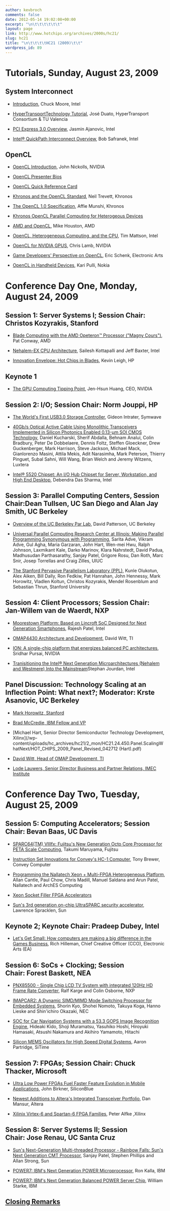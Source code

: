 ```yaml
---
author: kevbroch
comments: false
date: 2012-05-14 19:02:08+00:00
excerpt: "\n\t\t\t\t\t\t"
layout: page
link: http://www.hotchips.org/archives/2000s/hc21/
slug: hc21
title: "\n\t\t\t\tHC21 (2009)\t\t"
wordpress_id: 89
---
```



				

# Tutorials, Sunday, August 23, 2009




## System Interconnect





	
  * [Introduction](/wp-content/uploads/hc_archives/hc21/1_sun/HC21.23.1.SystemInterconnectTutorial-Epub/HC21.23.101.Moore-AMD-Interconnect-Tutorial-Intro.pdf), Chuck Moore, Intel

	
  * [HyperTransportTechnology Tutorial](/wp-content/uploads/hc_archives/hc21/1_sun/HC21.23.1.SystemInterconnectTutorial-Epub/HC21.23.110.Duato-HTC-HT3.pdf), José Duato, HyperTransport Consortium & TU Valencia

	
  * [PCI Express 3.0 Overview](/wp-content/uploads/hc_archives/hc21/1_sun/HC21.23.1.SystemInterconnectTutorial-Epub/HC21.23.131.Ajanovic-Intel-PCIeGen3.pdf), Jasmin Ajanovic, Intel

	
  * [Intel® QuickPath Interconnect Overview](/wp-content/uploads/hc_archives/hc21/1_sun/HC21.23.1.SystemInterconnectTutorial-Epub/HC21.23.120.Safranek-Intel-QPI.pdf), Bob Safranek, Intel




## OpenCL





	
  * [OpenCL Introduction](/wp-content/uploads/hc_archives/hc21/1_sun/HC21.23.2.OpenCLTutorial-Epub/HC21.23.200.Nickolls-NVIDIA-OpenCL-Intro.pdf), John Nickolls, NVIDIA

	
  * [OpenCL Presenter Bios](/wp-content/uploads/hc_archives/hc21/1_sun/HC21.23.2.OpenCLTutorial-Epub/HC21.23.290.Tutorial_OpenCL_0a_Bios.pdf)

	
  * [OpenCL Quick Reference Card](/wp-content/uploads/hc_archives/hc21/1_sun/HC21.23.2.OpenCLTutorial-Epub/HC21.23.293.opencl-quick-reference-card.pdf)

	
  * [Khronos and the OpenCL Standard](/wp-content/uploads/hc_archives/hc21/1_sun/HC21.23.2.OpenCLTutorial-Epub/HC21.23.210.Trevett-Khronos-Khronos-and-OpenCL.pdf), Neil Trevett, Khronos

	
  * [The OpenCL 1.0 Specification](/wp-content/uploads/hc_archives/hc21/1_sun/HC21.23.2.OpenCLTutorial-Epub/HC21.23.295.opencl-1.0.43.pdf), Affie Munshi, Khronos

	
  * [Khronos OpenCL Parallel Computing for Heterogeous Devices](/wp-content/uploads/hc_archives/hc21/1_sun/HC21.23.2.OpenCLTutorial-Epub/HC21.23.220.nameless-Khronos-OpenCL-Overview.pdf)

	
  * [AMD and OpenCL](/wp-content/uploads/hc_archives/hc21/1_sun/HC21.23.2.OpenCLTutorial-Epub/HC21.23.230.Houston-AMD-AMD-and-OpenCL.pdf), Mike Houston, AMD

	
  * [OpenCL, Heterogeneous Computing, and the CPU](/wp-content/uploads/hc_archives/hc21/1_sun/HC21.23.2.OpenCLTutorial-Epub/HC21.23.240.Mattson-Intel-OpenCL-and-CPU.pdf), Tim Mattson, Intel

	
  * [OpenCL for NVIDIA GPUS](/wp-content/uploads/hc_archives/hc21/1_sun/HC21.23.2.OpenCLTutorial-Epub/HC21.23.250.Lamb-NVIDIA-OpenCL--for-NVIDIA-GPUs.pdf), Chris Lamb, NVIDIA

	
  * [Game Developers' Perspective on OpenCL](/wp-content/uploads/hc_archives/hc21/1_sun/HC21.23.2.OpenCLTutorial-Epub/HC21.23.260.Schenk-EA-Game-Developers-and-OpenCL.pdf), Eric Schenk, Electronic Arts

	
  * [OpenCL in Handheld Devices](/wp-content/uploads/hc_archives/hc21/1_sun/HC21.23.2.OpenCLTutorial-Epub/HC21.23.270.Pulli-OpenCL-in-Handheld-Devices.pdf), Kari Pulli, Nokia




# Conference Day One, Monday, August 24, 2009




## Session 1: Server Systems I; Session Chair: Christos Kozyrakis, Stanford





	
  * [Blade Computing with the AMD Opeteron™ Processor ("Magny Cours")](/wp-content/uploads/hc_archives/hc21/2_mon/HC21.24.100.ServerSystemsI-Epub/HC21.24.110.Conway-AMD-Magny-Cours.pdf), Pat Conway, AMD

	
  * [Nehalem-EX CPU Architecture](/wp-content/uploads/hc_archives/hc21/2_mon/HC21.24.100.ServerSystemsI-Epub/HC21.24.122-Kottapalli-Intel-NHM-EX.pdf), Sailesh Kottapalli and Jeff Baxter, Intel

	
  * [Innovation Envelope: Hot Chips in Blades](/wp-content/uploads/hc_archives/hc21/2_mon/HC21.24.100.ServerSystemsI-Epub/HC21.24.131.Leigh-HP-Blades-Innovation-Envelope.pdf), Kevin Leigh, HP




## Keynote 1





	
  * [The GPU Computing Tipping Point](/wp-content/uploads/hc_archives/hc21/2_mon/HC21.24.150.Keynote.GPUComputingRevolution-Epub/HC21.24.150.KeynoteI-GPUComputingRevolution.pdf), Jen-Hsun Huang, CEO, NVIDIA




## Session 2: I/O; Session Chair: Norm Jouppi, HP





	
  * [The World's First USB3.0 Storage Controller](/wp-content/uploads/hc_archives/hc21/2_mon/HC21.24.200.I-O-Epub/HC21.24.210.Intrater-Symwave-USB3.0-Storage-Controller.pdf), Gideon Intrater, Symwave

	
  * [40Gb/s Optical Active Cable Using Monolithic Transceivers Implemented in Silicon Photonics Enabled 0.13-µm SOI CMOS Technology](/wp-content/uploads/hc_archives/hc21/2_mon/HC21.24.200.I-O-Epub/HC21.24.220.Kucharski-Luxtera-40Gbps-CMOS-Optical-Transceiver.pdf), Daniel Kucharski, Sherif Abdalla, Behnam Analui, Colin Bradbury, Peter De Dobbelaere, Dennis Foltz, Steffen Gloeckner, Drew Guckenberger, Mark Harrison, Steve Jackson, Michael Mack, Gianlorenzo Masini, Attila Mekis, Adit Narasimha, Mark Peterson, Thierry Pinguet, Subal Sahni, Will Wang, Brian Welch and Jeremy Witzens, Luxtera

	
  * [Intel® 5520 Chipset: An I/O Hub Chipset for Server, Workstation, and High End Desktop](/wp-content/uploads/hc_archives/hc21/2_mon/HC21.24.200.I-O-Epub/HC21.24.230.DasSharma-Intel-5520-Chipset.pdf), Debendra Das Sharma, Intel




## Session 3: Parallel Computing Centers, Session Chair:Dean Tullsen, UC San Diego and Alan Jay Smith, UC Berkeley





	
  * [Overview of the UC Berkeley Par Lab](/wp-content/uploads/hc_archives/hc21/2_mon/HC21.24.300.ParallelComputingCenters-Epub/HC21.24.310.Patterson-UCB-ParLab.pdf), David Patterson, UC Berkeley

	
  * [Universal Parallel Computing Research Center at Illinois: Making Parallel Programming Synonymous with Programming](/wp-content/uploads/hc_archives/hc21/2_mon/HC21.24.300.ParallelComputingCenters-Epub/HC21.24.320.Snir-UIUC-UPCRC.pdf), Sarita Adve, Vikram Adve, Gul Agha, Maria Garzaran, John Hart, Wen-mei Hwu, Ralph Johnson, Laxmikant Kale, Darko Marinov, Klara Nahrstedt, David Padua, Madhusudan Parthasarathy, Sanjay Patel, Grigore Rosu, Dan Roth, Marc Snir, Josep Torrellas and Craig Zilles, UIUC

	
  * [The Stanford Pervasive Parallelism Laboratory (PPL)](/wp-content/uploads/hc_archives/hc21/2_mon/HC21.24.300.ParallelComputingCenters-Epub/HC21.24.331.Olukotun-Stanford-PPL.pdf), Kunle Olukotun, Alex Aiken, Bill Dally, Ron Fedkiw, Pat Hanrahan, John Hennessy, Mark Horowitz, Vladlen Koltun, Christos Kozyrakis, Mendel Rosenblum and Sebastian Thrun, Stanford University




## Session 4: Client Processors; Session Chair: Jan-Willem van de Waerdt, NXP





	
  * [Moorestown Platform: Based on Lincroft SoC Designed for Next Generation Smartphones](/wp-content/uploads/hc_archives/hc21/2_mon/HC21.24.400.ClientProcessors-Epub/HC21.24.411.Patel-intel-Moorestown%20Hotchips2009.pdf), Rajesh Patel, Intel

	
  * [OMAP4430 Architecture and Development](/wp-content/uploads/hc_archives/hc21/2_mon/HC21.24.400.ClientProcessors-Epub/HC21.24.421.Witt-OMAP4430.pdf), David Witt, TI

	
  * [ION: A single-chip platform that energizes balanced PC architectures](/wp-content/uploads/hc_archives/hc21/2_mon/HC21.24.400.ClientProcessors-Epub/HC21.24.430.Pursai-NVIDIA-ION.pdf), Sridhar Pursai, NVIDIA

	
  * [Tranisitioning the Intel® Next Generation Microarchitectures (Nehalem and Westmere) Into the Mainstream](/wp-content/uploads/hc_archives/hc21/2_mon/HC21.24.400.ClientProcessors-Epub/HC21.24.442.Looi-Intel_NhmClient_Hotchips2009b.pdf)Stephan Jourdan, Intel




## Panel Discussion: Technology Scaling at an Inflection Point: What next?; Moderator: Krste Asanovic, UC Berkeley





	
  * [Mark Horowitz, Stanford](/wp-content/uploads/hc_archives/hc21/2_mon/HC21.24.450.Panel.ScalingWhatNext/HC21.24.450.Panel-TechnologyScaling.pdf)

	
  * [Brad McCredie, IBM Fellow and VP](/wp-content/uploads/hc_archives/hc21/2_mon/HC21.24.450.Panel.ScalingWhatNext/HC21.24.450.Panel-TechnologyScaling.pdf)

	
  * [Michael Hart, Senior Director Semiconductor Technology Development, Xilinx](/wp-content/uploads/hc_archives/hc21/2_mon/HC21.24.450.Panel.ScalingWhatNext/HOT_CHIPS_2009_Panel_Revised_042712 (Hart).pdf)

	
  * [David Witt, Head of OMAP Development, TI](/wp-content/uploads/hc_archives/hc21/2_mon/HC21.24.450.Panel.ScalingWhatNext/HC21.24.450.Panel-TechnologyScaling.pdf)

	
  * [Lode Lauwers, Senior Director Business and Partner Relations, IMEC Institute](/wp-content/uploads/hc_archives/hc21/2_mon/HC21.24.450.Panel.ScalingWhatNext/HC21.24.490-Panel.Lauwers-IMEC.pdf)




# Conference Day Two, Tuesday, August 25, 2009




## Session 5: Computing Accelerators; Session Chair: Bevan Baas, UC Davis





	
  * [SPARC64(TM) VIIIfx: Fujitsu's New Generation Octo Core Processor for PETA Scale Computing](/wp-content/uploads/hc_archives/hc21/3_tues/HC21.25.500.ComputingAccelerators-Epub/HC21.25.51A.Maruyama-Fujitsu-Octo-Core-VIIIfx.pdf), Takumi Maruyama, Fujitsu

	
  * [Instruction Set Innovations for Convey's HC-1 Computer](/wp-content/uploads/hc_archives/hc21/3_tues/HC21.25.500.ComputingAccelerators-Epub/HC21.25.526.Brewer-Convey-HC1-Instruction-Set.pdf), Tony Brewer, Convey Computer

	
  * [Programming the Nallatech Xeon + Multi-FPGA Heterogeneous Platform](/wp-content/uploads/hc_archives/hc21/3_tues/HC21.25.500.ComputingAccelerators-Epub/HC21.25.531.Chow-ArchES-Xeon-Socket-FPGA.pdf), Allan Cantle, Paul Chow, Chris Madill, Manuel Saldana and Arun Patel, Nallatech and ArchES Computing

	
  * [Xeon Socket Filler FPGA Accelerators](/wp-content/uploads/hc_archives/hc21/3_tues/HC21.25.500.ComputingAccelerators-Epub/HC21.25.532.Cantle-Nallatech-Xeon-Socket-FPGA.pdf)

	
  * [Sun's 3rd generation on-chip UltraSPARC security accelerator](/wp-content/uploads/hc_archives/hc21/3_tues/HC21.25.500.ComputingAccelerators-Epub/HC21.25.541.Spracklen-SUN-UltraSPARC-Security-Accelerator.pdf), Lawrence Spracklen, Sun




## Keynote 2; Keynote Chair: Pradeep Dubey, Intel





	
  * [Let's Get Small: How computers are making a big difference in the Games Business](/wp-content/uploads/hc_archives/hc21/3_tues/HC21.25.550.Keynote.ComputerGames-Epub/HC21.25.550.ComputersGameBusiness.pdf), Rich Hilleman, Chief Creative Officer (CCO), Electronic Arts (EA)




## Session 6: SoCs + Clocking; Session Chair: Forest Baskett, NEA





	
  * [PNX85500 - Single Chip LCD TV System with integrated 120Hz HD Frame Rate Converter](/wp-content/uploads/hc_archives/hc21/3_tues/HC21.25.600.SoC-Clocking-Epub/HC21.25.611.Osborne-NXP-PNX85500%20-%20Hot%20Chips%20Presentation%20-%20090825.pdf), Ralf Karge and Colin Osborne, NXP

	
  * [IMAPCAR2: A Dynamic SIMD/MIMD Mode Switching Processor for Embedded Systems](/wp-content/uploads/hc_archives/hc21/3_tues/HC21.25.600.SoC-Clocking-Epub/HC21.25.620.Kyo-NEC-IMAPCAR2-Embedded-Processor.pdf), Shorin Kyo, Shohei Nomoto, Takuya Koga, Hanno Lieske and Shin'ichiro Okazaki, NEC

	
  * [SOC for Car Navigation Systems with a 53.3 GOPS Image Recognition Engine](/wp-content/uploads/hc_archives/hc21/3_tues/HC21.25.600.SoC-Clocking-Epub/HC21.25.630.Kido-Hitachi-SOC-For-Car-Navigation.pdf), Hideaki Kido, Shoji Muramatsu, Yasuhiko Hoshi, Hiroyuki Hamasaki, Atsushi Nakamura and Akihiro Yamamoto, Hitachi

	
  * [Silicon MEMS Oscillators for High Speed Digital Systems](/wp-content/uploads/hc_archives/hc21/3_tues/HC21.25.600.SoC-Clocking-Epub/HC21.25.640.Partridge-SiTime-MEMS-Oscillator.pdf), Aaron Partridge, SiTime




## Session 7: FPGAs; Session Chair: Chuck Thacker, Microsoft





	
  * [Ultra Low Power FPGAs Fuel Faster Feature Evolution in Mobile Applications](/wp-content/uploads/hc_archives/hc21/3_tues/HC21.25.700.FPGAs-Epub/HC21.25.7102.Birkner-SiliconBlue-Ultra-Low-Power-FPGA.pdf), John Birkner, SiliconBlue

	
  * [Newest Additions to Altera's Integrated Transceiver Portfolio](/wp-content/uploads/hc_archives/hc21/3_tues/HC21.25.700.FPGAs-Epub/HC21.25.7211.Mansur-Altera-StratixIVGT-ArriaII.pdf), Dan Mansur, Altera

	
  * [Xilinix Virtex-6 and Spartan-6 FPGA Families](/wp-content/uploads/hc_archives/hc21/3_tues/HC21.25.700.FPGAs-Epub/HC21.25.7300.Alfke-Xilinx-Virtex6-Spartan6.pdf), Peter Alfke ,Xilinx




## Session 8: Server Systems II; Session Chair: Jose Renau, UC Santa Cruz





	
  * [Sun's Next-Generation Multi-threaded Processor - Rainbow Falls: Sun's Next Generation CMT Processor](/wp-content/uploads/hc_archives/hc21/3_tues/HC21.25.800.ServerSystemsII-Epub/HC21.25.810.Patel-SUN-RainbowFalls.pdf), Sanjay Patel, Stephen Phillips and Allan Strong, Sun

	
  * [POWER7: IBM's Next Generation POWER Microprocessor](/wp-content/uploads/hc_archives/hc21/3_tues/HC21.25.800.ServerSystemsII-Epub/HC21.25.829.Kalla-IBM-POWER7NextGenerationServerProcessorv7display.pdf), Ron Kalla, IBM

	
  * [POWER7: IBM's Next Generation Balanced POWER Server Chip](/wp-content/uploads/hc_archives/hc21/3_tues/HC21.25.800.ServerSystemsII-Epub/HC21.25.835.Starke-IBM-POWER7SystemBalancev13_display.pdf), William Starke, IBM




## [Closing Remarks](/wp-content/uploads/hc_archives/hc21/3_tues/HC21.25.900.ClosingRemarks-Epub/HC21.25.910.ClosingRemarks.pdf)

		
